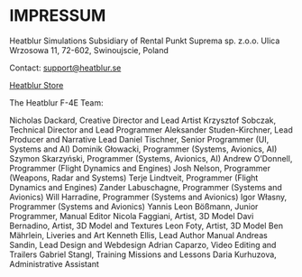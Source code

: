# IMPRESSUM

Heatblur Simulations
Subsidiary of Rental Punkt Suprema sp. z.o.o.
Ulica Wrzosowa 11, 72-602, Swinoujscie, Poland

Contact: support@heatblur.se

[Heatblur Store](https://store.heatblur.com/)

The Heatblur F-4E Team:

Nicholas Dackard, Creative Director and Lead Artist
Krzysztof Sobczak, Technical Director and Lead Programmer
Aleksander Studen-Kirchner, Lead Producer and Narrative Lead
Daniel Tischner, Senior Programmer (UI, Systems and AI)
Dominik Głowacki, Programmer (Systems, Avionics, AI)
Szymon Skarzyński, Programmer (Systems, Avionics, AI)
Andrew O’Donnell, Programmer (Flight Dynamics and Engines)
Josh Nelson, Programmer (Weapons, Radar and Systems)
Terje Lindtveit, Programmer (Flight Dynamics and Engines)
Zander Labuschagne, Programmer (Systems and Avionics)
Will Harradine, Programmer (Systems and Avionics)
Igor Własny, Programmer (Systems and Avionics)
Yannis Leon Bößmann, Junior Programmer, Manual Editor
Nicola Faggiani, Artist, 3D Model
Davi Bernadino, Artist, 3D Model and Textures
Leon Foty, Artist, 3D Model
Ben Mährlein, Liveries and Art
Kenneth Ellis, Lead Author Manual
Andreas Sandin, Lead Design and Webdesign
Adrian Caparzo, Video Editing and Trailers
Gabriel Stangl, Training Missions and Lessons
Daria Kurhuzova, Administrative Assistant
